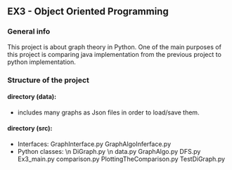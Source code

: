 ## EX3 - Object Oriented Programming 
### General info
This project is about graph theory in Python. One of the main purposes of this project is comparing java implementation from the previous project to python implementation.

###  Structure of the project
#### directory (data):

 - includes many graphs as Json files in order to load/save them.
#### directory (src):
 - Interfaces:
	 GraphInterface.py 
	 GraphAlgoInferface.py
 - Python classes: \n
	 DiGraph.py \n
	 data.py
	 GraphAlgo.py
	 DFS.py
	 Ex3_main.py
	 comparison.py
	 PlottingTheComparison.py
	 TestDiGraph.py
	 

	
